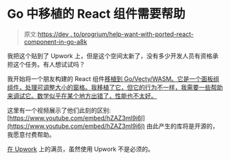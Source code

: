 # Go 中移植的 React 组件需要帮助

> 原文:[https://dev . to/progrium/help-want-with-ported-react-component-in-go-a8k](https://dev.to/progrium/help-wanted-with-ported-react-component-in-go-a8k)

我把这个贴到了 Upwork 上，但是这个空间太新了，没有多少开发人员有资格承担这个任务。有人想试试吗？

我开始将一个朋友构建的 React 组件[移植到 Go/Vecty/WASM。它是一个面板组组件，处理可调整大小的窗格。我移植了它，但它的行为不一样，我需要一些帮助来调试它。数学似乎在某个地方出错了，性能也不太好。](https://www.upwork.com/leaving-odesk?ref=https%3A%2F%2Fgithub.com%2FDanFessler%2Freact-panelgroup)

这里有一个视频展示了他们此刻的区别:
[https://www.youtube.com/embed/hZAZ3ml9i6I](https://www.youtube.com/embed/hZAZ3ml9i6I)
由此产生的库将是开源的，我愿意付费帮助。

[在 Upwork](https://www.upwork.com/ab/applicants/1060777899648421888/job-details) 上的满员，虽然使用 Upwork 不是必须的。